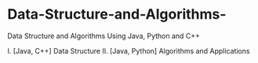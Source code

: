 # Data-Structure-and-Algorithms-
Data Structure and Algorithms Using Java, Python and C++

I. [Java, C++] Data Structure
II. [Java, Python] Algorithms and Applications
